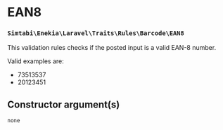 # EAN8
### `Simtabi\Enekia\Laravel\Traits\Rules\Barcode\EAN8`

This validation rules checks if the posted input is a valid EAN-8 number.

Valid examples are:

- 73513537
- 20123451

## Constructor argument(s)

```php
none
```